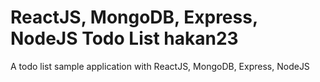 # ReactJS, MongoDB, Express, NodeJS Todo List hakan23
A todo list sample application with ReactJS, MongoDB, Express, NodeJS

